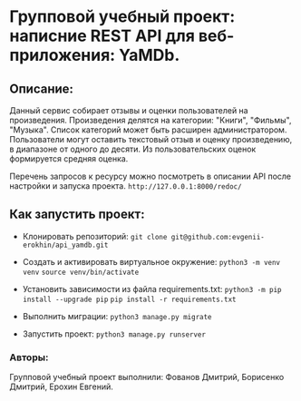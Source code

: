 # Групповой учебный проект: написние REST API для веб-приложения: YaMDb.

## Описание:
Данный сервис собирает отзывы и оценки пользователей на произведения.
Произведения делятся на категории: "Книги", "Фильмы", "Музыка". Список категорий может быть расширен администратором.
Пользователи могут оставить текстовый отзыв и оценку произведению, в диапазоне от одного до десяти. Из пользовательских оценок формируется средняя оценка.

Перечень запросов к ресурсу можно посмотреть в описании API после настройки и запуска проекта.
`http://127.0.0.1:8000/redoc/`



## Как запустить проект:
+ Клонировать репозиторий:
    ```git clone git@github.com:evgenii-erokhin/api_yamdb.git```

+ Cоздать и активировать виртуальное окружение:
  `python3 -m venv venv`
  `source venv/bin/activate`

+ Установить зависимости из файла requirements.txt:
  `python3 -m pip install --upgrade pip`
  `pip install -r requirements.txt`

+ Выполнить миграции:
  `python3 manage.py migrate`
+ Запустить проект:
  `python3 manage.py runserver`

### Авторы:
Групповой учебный проект выполнили: Фованов Дмитрий, Борисенко Дмитрий, Ерохин Евгений.
